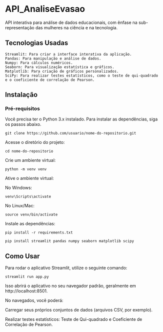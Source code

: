 # API_AnaliseEvasao
API interativa para análise de dados educacionais, com ênfase na sub-representação das mulheres na ciência e na tecnologia.

## Tecnologias Usadas

    Streamlit: Para criar a interface interativa da aplicação.
    Pandas: Para manipulação e análise de dados.
    Numpy: Para cálculos numéricos.
    Seaborn: Para visualização estatística e gráficos.
    Matplotlib: Para criação de gráficos personalizados.
    SciPy: Para realizar testes estatísticos, como o teste de qui-quadrado e o coeficiente de correlação de Pearson.

## Instalação
### Pré-requisitos

Você precisa ter o Python 3.x instalado. Para instalar as dependências, siga os passos abaixo.

    git clone https://github.com/usuario/nome-do-repositorio.git

Acesse o diretório do projeto:

    cd nome-do-repositorio

Crie um ambiente virtual:

    python -m venv venv

Ative o ambiente virtual:

  No Windows:

    venv\Scripts\activate

  No Linux/Mac:

    source venv/bin/activate

Instale as dependências:

    pip install -r requirements.txt

    pip install streamlit pandas numpy seaborn matplotlib scipy

## Como Usar

Para rodar o aplicativo Streamlit, utilize o seguinte comando:

    streamlit run app.py

Isso abrirá o aplicativo no seu navegador padrão, geralmente em http://localhost:8501.

No navegados, você poderá:

  Carregar seus próprios conjuntos de dados (arquivos CSV, por exemplo).

  Realizar testes estatísticos: Teste de Qui-quadrado e Coeficiente de Correlação de Pearson.
